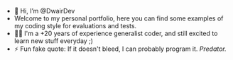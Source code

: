 - 👋 Hi, I’m @DwairDev
-  Welcome to my personal portfolio, here you can find some examples of my coding style for evaluations and tests.
- 👨‍🔧 I'm a +20 years of experience generalist coder, and still excited to learn new stuff everyday ;)
- ⚡ Fun fake quote: If it doesn't bleed, I can probably program it. _Predator._

<!---
DwairDev/DwairDev is a ✨ special ✨ repository because its `README.md` (this file) appears on your GitHub profile.
You can click the Preview link to take a look at your changes.
--->
